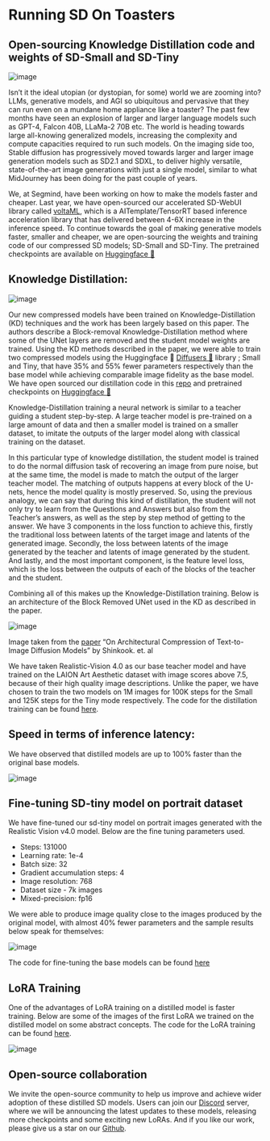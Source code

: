 # Running SD On Toasters

## Open-sourcing Knowledge Distillation code and weights of SD-Small and SD-Tiny


![image](assets/distill_sd/Picture1.png)


Isn’t it the ideal utopian (or dystopian, for some) world we are zooming into? LLMs, generative models, and AGI so ubiquitous and pervasive that they can run even on a mundane home appliance like a toaster? The past few months have seen an explosion of larger and larger language models such as GPT-4, Falcon 40B, LLaMa-2 70B etc. The world is heading towards large all-knowing generalized models, increasing the complexity and compute capacities required to run such models. On the imaging side too, Stable diffusion has progressively moved towards larger and larger image generation models such as SD2.1 and SDXL, to deliver highly versatile, state-of-the-art image generations with just a single model, similar to what MidJourney has been doing for the past couple of years.

We, at Segmind, have been working on how to make the models faster and cheaper. Last year, we have open-sourced our accelerated SD-WebUI library called [voltaML](https://github.com/VoltaML/voltaML-fast-stable-diffusion), which is a AITemplate/TensorRT based inference acceleration library that has delivered between 4-6X increase in the inference speed. To continue towards the goal of making generative models faster, smaller and cheaper, we are open-sourcing the weights and training code of our compressed SD models; SD-Small and SD-Tiny. The pretrained checkpoints are available on [Huggingface 🤗](https://huggingface.co/segmind)

## Knowledge Distillation:

![image](assets/distill_sd/Picture2.png)

Our new compressed models have been trained on Knowledge-Distillation (KD) techniques and the work has been largely based on this paper. The authors describe a Block-removal Knowledge-Distillation method where some of the UNet layers are removed and the student model weights are trained. Using the KD methods described in the paper, we were able to train two compressed models using the Huggingface 🤗 [Diffusers 🧨](https://github.com/huggingface/diffusers) library ; Small and Tiny, that have 35% and 55% fewer parameters respectively than the base model while achieving comparable image fidelity as the base model. We have open sourced our distillation code in this [repo](https://github.com/segmind/distill-sd) and pretrained checkpoints on [Huggingface 🤗](https://huggingface.co/segmind)

Knowledge-Distillation training a neural network is similar to a teacher guiding a student step-by-step. A large teacher model is pre-trained on a large amount of data and then a smaller model is trained on a smaller dataset, to imitate the outputs of the larger model along with classical training on the dataset.

In this particular type of knowledge distillation, the student model is trained to do the normal diffusion task of recovering an image from pure noise, but at the same time, the model is made to match the output of the larger teacher model. The matching of outputs happens at every block of the U-nets, hence the model quality is mostly preserved. So, using the previous analogy, we can say that during this kind of distillation, the student will not only try to learn from the Questions and Answers but also from the Teacher’s answers, as well as the step by step method of getting to the answer. We have 3 components in the loss function to achieve this, firstly the traditional loss between latents of the target image and latents of the generated image. Secondly, the loss between latents of the image generated by the teacher and latents of image generated by the student. And lastly, and the most important component, is the feature level loss, which is the loss between the outputs of each of the blocks of the teacher and the student.

Combining all of this makes up the Knowledge-Distillation training. Below is an architecture of the Block Removed UNet used in the KD as described in the paper.

![image](assets/distill_sd/Picture3.png)

Image taken from the [paper](https://arxiv.org/pdf/2305.15798.pdf)  “On Architectural Compression of Text-to-Image Diffusion Models” by Shinkook. et. al


We have taken Realistic-Vision 4.0 as our base teacher model and have trained on the LAION Art Aesthetic dataset with image scores above 7.5, because of their high quality image descriptions. Unlike the paper, we have chosen to train the two models on 1M images for 100K steps for the Small and 125K steps for the Tiny mode respectively. The code for the distillation training can be found [here](https://github.com/segmind/distill-sd).

## Speed in terms of inference latency:

We have observed that distilled models are up to 100% faster than the original base models.

![image](assets/distill_sd/Picture4.png)

## Fine-tuning SD-tiny model on portrait dataset

We have fine-tuned our sd-tiny model on portrait images generated with the Realistic Vision v4.0 model. Below are the fine tuning parameters used.

- Steps: 131000
- Learning rate: 1e-4
- Batch size: 32
- Gradient accumulation steps: 4
- Image resolution: 768
- Dataset size - 7k images
- Mixed-precision: fp16

We were able to produce image quality close to the images produced by the original model, with almost 40% fewer parameters and the sample results below speak for themselves:

![image](assets/distill_sd/Picture5.png)

The code for fine-tuning the base models can be found [here](https://github.com/segmind/distill-sd/blob/master/checkpoint_training.py)

## LoRA Training

One of the advantages of LoRA training on a distilled model is faster training. Below are some of the images of the first LoRA we trained on the distilled model on some abstract concepts. The code for the LoRA training can be found [here](https://github.com/segmind/distill-sd/blob/master/lora_training.py).

![image](assets/distill_sd/Picture6.png)

## Open-source collaboration

We invite the open-source community to help us improve and achieve wider adoption of these distilled SD models. Users can join our [Discord](https://discord.gg/s6E6eHJk) server, where we will be announcing the latest updates to these models, releasing more checkpoints and some exciting new LoRAs. And if you like our work, please give us a star on our [Github](https://github.com/segmind/distill-sd).
